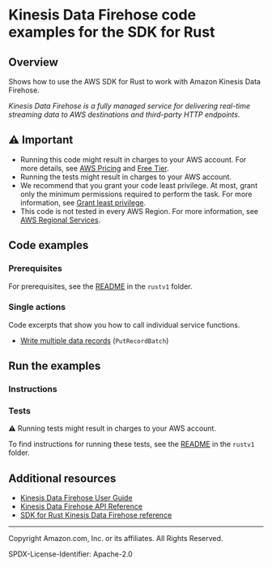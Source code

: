 # Kinesis Data Firehose code examples for the SDK for Rust

## Overview

Shows how to use the AWS SDK for Rust to work with Amazon Kinesis Data Firehose.

<!--custom.overview.start-->
<!--custom.overview.end-->

_Kinesis Data Firehose is a fully managed service for delivering real-time streaming data to AWS destinations and third-party HTTP endpoints._

## ⚠ Important

* Running this code might result in charges to your AWS account. For more details, see [AWS Pricing](https://aws.amazon.com/pricing/) and [Free Tier](https://aws.amazon.com/free/).
* Running the tests might result in charges to your AWS account.
* We recommend that you grant your code least privilege. At most, grant only the minimum permissions required to perform the task. For more information, see [Grant least privilege](https://docs.aws.amazon.com/IAM/latest/UserGuide/best-practices.html#grant-least-privilege).
* This code is not tested in every AWS Region. For more information, see [AWS Regional Services](https://aws.amazon.com/about-aws/global-infrastructure/regional-product-services).

<!--custom.important.start-->
<!--custom.important.end-->

## Code examples

### Prerequisites

For prerequisites, see the [README](../../README.md#Prerequisites) in the `rustv1` folder.


<!--custom.prerequisites.start-->
<!--custom.prerequisites.end-->

### Single actions

Code excerpts that show you how to call individual service functions.

- [Write multiple data records](src/bin/put-records-batch.rs#L32) (`PutRecordBatch`)


<!--custom.examples.start-->
<!--custom.examples.end-->

## Run the examples

### Instructions


<!--custom.instructions.start-->
<!--custom.instructions.end-->



### Tests

⚠ Running tests might result in charges to your AWS account.


To find instructions for running these tests, see the [README](../../README.md#Tests)
in the `rustv1` folder.



<!--custom.tests.start-->
<!--custom.tests.end-->

## Additional resources

- [Kinesis Data Firehose User Guide](https://docs.aws.amazon.com/firehose/latest/dev/what-is-this-service.html)
- [Kinesis Data Firehose API Reference](https://docs.aws.amazon.com/firehose/latest/APIReference/Welcome.html)
- [SDK for Rust Kinesis Data Firehose reference](https://docs.rs/aws-sdk-firehose/latest/aws_sdk_firehose/)

<!--custom.resources.start-->
<!--custom.resources.end-->

---

Copyright Amazon.com, Inc. or its affiliates. All Rights Reserved.

SPDX-License-Identifier: Apache-2.0